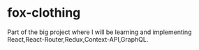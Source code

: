 # fox-clothing
Part of the big project where I will be learning and implementing React,React-Router,Redux,Context-API,GraphQL.
